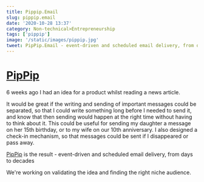 ```yaml
---
title: Pippip.Email
slug: pippip.email
date: '2020-10-28 13:37'
category: Non-technical>Entrepreneurship
tags: ['pippip']
image: '/static/images/pippip.jpg'
tweet: PipPip.Email - event-driven and scheduled email delivery, from days to decades
---
```


# [PipPip](https://pippip.email)

6 weeks ago I had an idea for a product whilst reading a news article.

It would be great if the writing and sending of important messages could be
separated, so that I could write something long before I needed to send it, and
know that then sending would happen at the right time without having to think
about it. This could be useful for sending my daughter a message on her 15th
birthday, or to my wife on our 10th anniversary. I also designed a check-in
mechanism, so that messages could be sent if I disappeared or pass away.

[PipPip](https://PipPip.email) is the result - event-driven and scheduled email delivery, from days to decades

We're working on validating the idea and finding the right niche audience.
